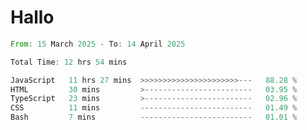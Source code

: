 # Hallo
<!--START_SECTION:waka-->

```rust
From: 15 March 2025 - To: 14 April 2025

Total Time: 12 hrs 54 mins

JavaScript   11 hrs 27 mins  >>>>>>>>>>>>>>>>>>>>>>---   88.28 %
HTML         30 mins         >------------------------   03.95 %
TypeScript   23 mins         >------------------------   02.96 %
CSS          11 mins         -------------------------   01.49 %
Bash         7 mins          -------------------------   01.01 %
```

<!--END_SECTION:waka-->
